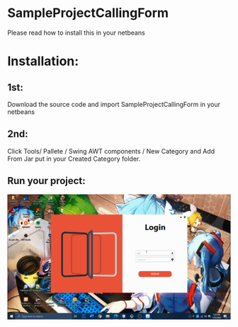 # SampleProjectCallingForm
Please read how to install this in your netbeans

<h1>Installation: </h1>
<h2>1st: </h2>

Download the source code and import SampleProjectCallingForm in your netbeans 
<h2>2nd: </h2>

Click Tools/ Pallete / Swing AWT components / New Category and Add From Jar put in your Created Category folder. 

<h2>Run your project: </h2>


 ![Animation, Loginform](Images/animationPicture.png)
